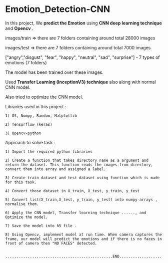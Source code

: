 # Emotion_Detection-CNN

In this project,  We **predict the Emotion** using **CNN deep learning technique** and **Opencv** .

images/train => there are 7 folders containing around total 28000 images

images/test => there are 7 folders containing around total 7000 images

["angry","disgust", "fear", "happy", "neutral", "sad", "surprise"] - 7 types of emotions (7 folders)

The model has been trained over these images.

Used **Transfer Learning (InceptionV3) technique** also along with normal CNN model.

Also tried to optimize the CNN model.

Libraries used in this project :

    1) OS, Numpy, Random, Matplotlib

    2) Tensorflow (keras)
    
    3) Opencv-python


Approach to solve task :

    1) Import the required python libraries
    
    2) Create a function that takes directory name as a argument and return the dataset. This function reads the images from directory, convert them into array and assigned a label.

    3) Create train dataset and test dataset using function which is made for this task.

    4) Convert those dataset in X_train, X_test, y_train, y_test

    5) Convert list(X_train,X_test, y_train, y_test) into numpy-arrays , normalise them.

    6) Apply the CNN model, Transfer learning technique ......, and Optimize the model.

    7) Save the model into h5 file .

    8) Using Opencv, implement model at run time. When camera captures the frame, our model will predict the emotions and if there is no faces in front of camera then "NO FACES" detected.
    
    
    ................................................END........................................................................
